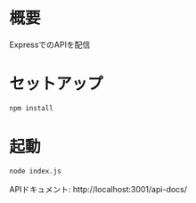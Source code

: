 # 概要

ExpressでのAPIを配信

# セットアップ

```bash
npm install
```

# 起動

```bash
node index.js
```

APIドキュメント: http://localhost:3001/api-docs/

